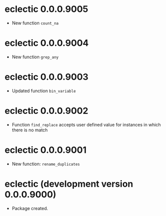 # eclectic 0.0.0.9005

* New function `count_na`

# eclectic 0.0.0.9004

* New function `grep_any`

# eclectic 0.0.0.9003

* Updated function `bin_variable`

# eclectic 0.0.0.9002

* Function `find_replace` accepts user defined value for instances in which there is no match

# eclectic 0.0.0.9001

* New function: `rename_duplicates`

# eclectic (development version 0.0.0.9000)

* Package created.
